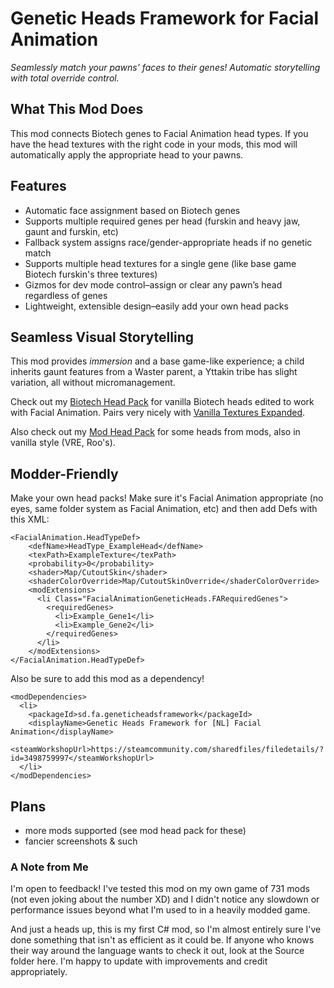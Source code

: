# Genetic Heads Framework for Facial Animation
*Seamlessly match your pawns’ faces to their genes!
Automatic storytelling with total override control.*

## What This Mod Does
This mod connects Biotech genes to Facial Animation head types. If you have the head textures with the right code in your mods, this mod will automatically apply the appropriate head to your pawns.

## Features
- Automatic face assignment based on Biotech genes  
- Supports multiple required genes per head (furskin and heavy jaw, gaunt and furskin, etc)
- Fallback system assigns race/gender-appropriate heads if no genetic match  
- Supports multiple head textures for a single gene (like base game Biotech furskin's three textures)
- Gizmos for dev mode control–assign or clear any pawn’s head regardless of genes  
- Lightweight, extensible design–easily add your own head packs  

## Seamless Visual Storytelling
This mod provides *immersion* and a base game-like experience; a child inherits gaunt features from a Waster parent, a Yttakin tribe has slight variation, all without micromanagement. 

Check out my [Biotech Head Pack](https://steamcommunity.com/sharedfiles/filedetails/?id=3501317537) for vanilla Biotech heads edited to work with Facial Animation. Pairs very nicely with [Vanilla Textures Expanded](https://steamcommunity.com/sharedfiles/filedetails/?id=2816938779).

Also check out my [Mod Head Pack](https://steamcommunity.com/sharedfiles/filedetails/?id=3501317734) for some heads from mods, also in vanilla style (VRE, Roo's).

## Modder-Friendly
Make your own head packs! Make sure it's Facial Animation appropriate (no eyes, same folder system as Facial Animation, etc) and then add Defs with this XML:
```
<FacialAnimation.HeadTypeDef>
    <defName>HeadType_ExampleHead</defName>
    <texPath>ExampleTexture</texPath>
    <probability>0</probability>
    <shader>Map/CutoutSkin</shader>
    <shaderColorOverride>Map/CutoutSkinOverride</shaderColorOverride>
    <modExtensions>
      <li Class="FacialAnimationGeneticHeads.FARequiredGenes">
        <requiredGenes>
          <li>Example_Gene1</li>
          <li>Example_Gene2</li>
        </requiredGenes>
      </li>
    </modExtensions>
</FacialAnimation.HeadTypeDef>
```
Also be sure to add this mod as a dependency!
```
<modDependencies>
  <li>
    <packageId>sd.fa.geneticheadsframework</packageId>
    <displayName>Genetic Heads Framework for [NL] Facial Animation</displayName>
    <steamWorkshopUrl>https://steamcommunity.com/sharedfiles/filedetails/?id=3498759997</steamWorkshopUrl>
  </li>
</modDependencies>
```

## Plans
- more mods supported (see mod head pack for these)
- fancier screenshots & such

### A Note from Me
I'm open to feedback! I've tested this mod on my own game of 731 mods (not even joking about the number XD) and I didn't notice any slowdown or performance issues beyond what I'm used to in a heavily modded game.

And just a heads up, this is my first C# mod, so I'm almost entirely sure I've done something that isn't as efficient as it could be. If anyone who knows their way around the language wants to check it out, look at the Source folder here. I'm happy to update with improvements and credit appropriately.
